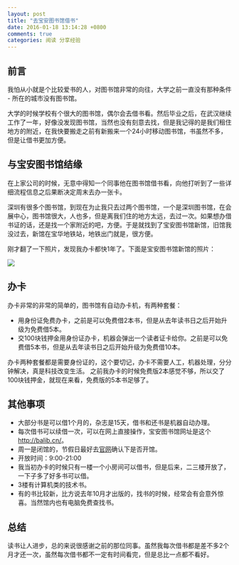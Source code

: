 ```yaml
---
layout: post
title: "去宝安图书馆借书"
date: 2016-01-18 13:14:28 +0800
comments: true
categories: 阅读 分享经验
---
```


## 前言

我怕从小就是个比较爱书的人，对图书馆非常的向往，大学之前一直没有那种条件 - 所在的城市没有图书馆。

大学的时候学校有个很大的图书馆，偶尔会去借书看。然后毕业之后，在武汉继续工作了一年，好像没发现图书馆，当然也没有刻意去找，但是我记得的是我们租住地方的附近，在我快要搬走之前有新搬来一个24小时移动图书馆，书虽然不多，但是让借书更加方便。

## 与宝安图书馆结缘

在上家公司的时候，无意中得知一个同事他在图书馆借书看，向他打听到了一些详细流程信息之后果断决定周末去办一张卡。

<!--more-->

深圳有很多个图书馆，到现在为止我只去过两个图书馆，一个是深圳图书馆，在会展中心，图书馆很大，人也多，但是离我们住的地方太远，去过一次。如果想办借书证的话，还是找一个家附近的吧，方便。于是就找到了宝安图书馆新馆，旧馆我没过去，新馆在宝华地铁站，地铁出门就是，很方便。

刚才翻了一下照片，发现我办卡都快1年了。下面是宝安图书馆新馆的照片：

![](http://i8.tietuku.com/68687e6c1af11224.png)

## 办卡

办卡非常的非常的简单的，图书馆有自动办卡机，有两种套餐：

- 用身份证免费办卡，之前是可以免费借2本书，但是从去年读书日之后开始升级为免费借5本。
- 交100块钱押金用身份证办卡，机器会弹出一个读者证卡给你。之前是可以免费借5本书，但是从去年读书日之后开始升级为免费借10本。

办卡两种套餐都是需要身份证的，这个要切记，办卡不需要人工，机器处理，分分钟解决，真是科技改变生活。
之前我办卡的时候免费版2本感觉不够，所以交了100块钱押金，就现在来看，免费版的5本书足够了。


## 其他事项

- 大部分书是可以借1个月的，杂志是15天，借书和还书是机器自动办理。
- 每次借书可以续借一次，可以在网上直接操作，宝安图书馆网址是这个 <http://balib.cn/>。
- 周一是闭馆的，节假日最好去[官网](http://balib.cn/balib;jsessionid=3B238DE62B7E22B9E04E750C3CDF1E16/category/152)确认下是否开馆。
- 开放时间：9:00-21:00
- 我当初办卡的时候只有一楼一个小房间可以借书，但是后来，二三楼开放了，一下子多了好多书可以借。
- 3楼有计算机类的技术书。
- 有的书比较新，比方说去年10月才出版的，找书的时候，经常会有会意外惊喜。当然馆内也有电脑免费查找书。

## 总结

读书让人进步，总的来说很感谢之前的那位同事。虽然我每次借书都是差不多2个月才还一次，虽然每次借书都不一定有时间看完，但是总比一点都不看好。